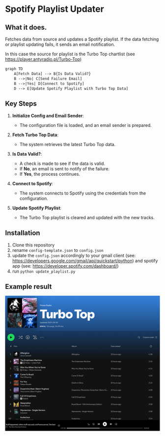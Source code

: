 # Spotify Playlist Updater

## What it does.

Fetches data from source and updates a Spotify playlist. 
If the data fetching or playlist updating fails, it sends an email notification.

In this case the source for playlist is the Turbo Top chartlist (see https://player.antyradio.pl/Turbo-Top)

```mermaid
graph TD
    A[Fetch Data] --> B{Is Data Valid?}
    B -->|No| C[Send Failure Email]
    B -->|Yes| D[Connect to Spotify]
    D --> E[Update Spotify Playlist with Turbo Top Data]
```

## Key Steps

1. **Initialize Config and Email Sender**: 
    - The configuration file is loaded, and an email sender is prepared.

2. **Fetch Turbo Top Data**: 
    - The system retrieves the latest Turbo Top data.

3. **Is Data Valid?**:
    - A check is made to see if the data is valid.
    - If **No**, an email is sent to notify of the failure.
    - If **Yes**, the process continues.

4. **Connect to Spotify**: 
    - The system connects to Spotify using the credentials from the configuration.

5. **Update Spotify Playlist**: 
    - The Turbo Top playlist is cleared and updated with the new tracks.


## Installation
1. Clone this repository
2. rename `config-template.json` to `config.json` 
3. update the `config.json` accordingly to your gmail client (see: https://developers.google.com/gmail/api/quickstart/python) and spotify app (see: https://developer.spotify.com/dashboard/)
4. run `python update_playlist.py`

## Example result

![updated playlist](https://github.com/piotr-kubica/spotlistsync/blob/main/exmaple.png)

